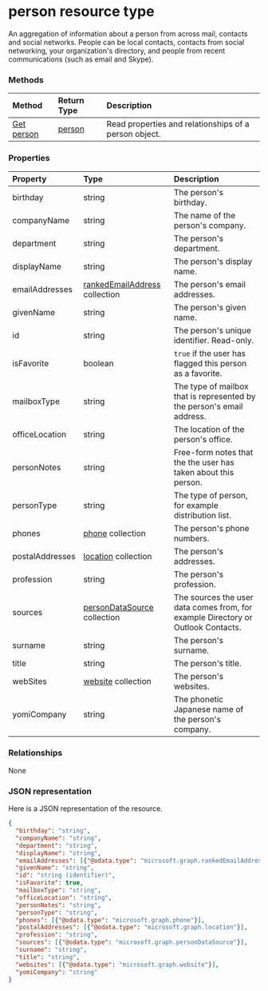 # person resource type

An aggregation of information about a person from across mail, contacts and social networks. People can be local contacts, contacts from social networking, your organization's directory, and people from recent communications (such as email and Skype).

### Methods

| Method		   | Return Type	|Description|
|:---------------|:--------|:----------|
|[Get person](../api/person_get.md) | [person](person.md) |Read properties and relationships of a person object.|


### Properties
| Property	   | Type	|Description|
|:---------------|:--------|:----------|
|birthday|string|The person's birthday.|
|companyName|string|The name of the person's company.|
|department|string|The person's department.|
|displayName|string|The person's display name.|
|emailAddresses|[rankedEmailAddress](rankedemailaddress.md) collection|The person's email addresses.|
|givenName|string|The person's given name.|
|id|string|The person's unique identifier. Read-only.|
|isFavorite|boolean|`true` if the user has flagged this person as a favorite.|
|mailboxType|string|The type of mailbox that is represented by the person's email address.|
|officeLocation|string|The location of the person's office.|
|personNotes|string|Free-form notes that the the user has taken about this person.|
|personType|string|The type of person, for example distribution list.|
|phones|[phone](phone.md) collection|The person's phone numbers.|
|postalAddresses|[location](location.md) collection|The person's addresses.|
|profession|string|The person's profession.|
|sources|[personDataSource](persondatasource.md) collection|The sources the user data comes from, for example Directory or Outlook Contacts.|
|surname|string|The person's surname.|
|title|string|The person's title.|
|webSites|[website](website.md) collection|The person's websites.|
|yomiCompany|string|The phonetic Japanese name of the person's company.|

### Relationships
None


### JSON representation

Here is a JSON representation of the resource.

<!-- {
  "blockType": "resource",
  "optionalProperties": [

  ],
  "@odata.type": "microsoft.graph.person"
}-->

```json
{
  "birthday": "string",
  "companyName": "string",
  "department": "string",
  "displayName": "string",
  "emailAddresses": [{"@odata.type": "microsoft.graph.rankedEmailAddress"}],
  "givenName": "string",
  "id": "string (identifier)",
  "isFavorite": true,
  "mailboxType": "string",
  "officeLocation": "string",
  "personNotes": "string",
  "personType": "string",
  "phones": [{"@odata.type": "microsoft.graph.phone"}],
  "postalAddresses": [{"@odata.type": "microsoft.graph.location"}],
  "profession": "string",
  "sources": [{"@odata.type": "microsoft.graph.personDataSource"}],
  "surname": "string",
  "title": "string",
  "websites": [{"@odata.type": "microsoft.graph.website"}],
  "yomiCompany": "string"
}

```

<!-- uuid: 8fcb5dbc-d5aa-4681-8e31-b001d5168d79
2015-10-25 14:57:30 UTC -->
<!-- {
  "type": "#page.annotation",
  "description": "person resource",
  "keywords": "",
  "section": "documentation",
  "tocPath": ""
}-->
